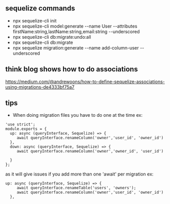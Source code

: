 ## sequelize commands
- npx sequelize-cli init
- npx sequelize-cli model:generate --name User --attributes firstName:string,lastName:string,email:string --underscored
- npx sequelize-cli db:migrate:undo:all
- npx sequelize-cli db:migrate
- npx sequelize migration:generate --name add-column-user --underscored   

## think blog shows how to do associations 
https://medium.com/@andrewoons/how-to-define-sequelize-associations-using-migrations-de4333bf75a7

## tips

- When doing migration files you have to do one at the time ex: 
```
'use strict';
module.exports = {
  up: async (queryInterface, Sequelize) => {
     await queryInterface.renameColumn('owner','user_id', 'owner_id')
  },
  down: async (queryInterface, Sequelize) => {
     await queryInterface.renameColumn('owner','owner_id', 'user_id')

  }
};
```
as it will give issues if you add more than one 'await' per migration
ex: 
```
up: async (queryInterface, Sequelize) => {
     await queryInterface.renameTable('users', 'owners');
     await queryInterface.renameColumn('owner','user_id', 'owner_id')
  },
```